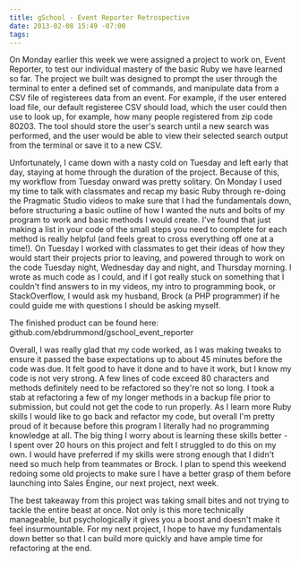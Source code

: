 ```yaml
---
title: gSchool - Event Reporter Retrospective
date: 2013-02-08 15:49 -07:00
tags:
---
```


On Monday earlier this week we were assigned a project to work on, Event Reporter, to test our individual mastery of the basic Ruby we have learned so far.  The project we built was designed to prompt the user through the terminal to enter a defined set of commands, and manipulate data from a CSV file of registerees data from an event.  For example, if the user entered load file, our default registeree CSV should load, which the user could then use to look up, for example, how many people registered from zip code 80203.  The tool should store the user's search until a new search was performed, and the user would be able to view their selected search output from the terminal or save it to a new CSV.

Unfortunately, I came down with a nasty cold on Tuesday and left early that day, staying at home through the duration of the project.  Because of this, my workflow from Tuesday onward was pretty solitary.  On Monday I used my time to talk with classmates and recap my basic Ruby through re-doing the Pragmatic Studio videos to make sure that I had the fundamentals down, before structuring a basic outline of how I wanted the nuts and bolts of my program to work and basic methods I would create.  I've found that just making a list in your code of the small steps you need to complete for each method is really helpful (and feels great to cross everything off one at a time!).  On Tuesday I worked with classmates to get their ideas of how they would start their projects prior to leaving, and powered through to work on the code Tuesday night, Wednesday day and night, and Thursday morning.  I wrote as much code as I could, and if I got really stuck on something that I couldn't find answers to in my videos, my intro to programming book, or StackOverflow, I would ask my husband, Brock (a PHP programmer) if he could guide me with questions I should be asking myself.

The finished product can be found here: github.com/ebdrummond/gschool_event_reporter

Overall, I was really glad that my code worked, as I was making tweaks to ensure it passed the base expectations up to about 45 minutes before the code was due.  It felt good to have it done and to have it work, but I know my code is not very strong.  A few lines of code exceed 80 characters and methods definitely need to be refactored so they're not so long.  I took a stab at refactoring a few of my longer methods in a backup file prior to submission, but could not get the code to run properly.  As I learn more Ruby skills I would like to go back and refactor my code, but overall I'm pretty proud of it because before this program I literally had no programming knowledge at all.  The big thing I worry about is learning these skills better - I spent over 20 hours on this project and felt I struggled to do this on my own.  I would have preferred if my skills were strong enough that I didn't need so much help from teammates or Brock.  I plan to spend this weekend redoing some old projects to make sure I have a better grasp of them before launching into Sales Engine, our next project, next week.

The best takeaway from this project was taking small bites and not trying to tackle the entire beast at once.  Not only is this more technically manageable, but psychologically it gives you a boost and doesn't make it feel insurmountable.  For my next project, I hope to have my fundamentals down better so that I can build more quickly and have ample time for refactoring at the end.